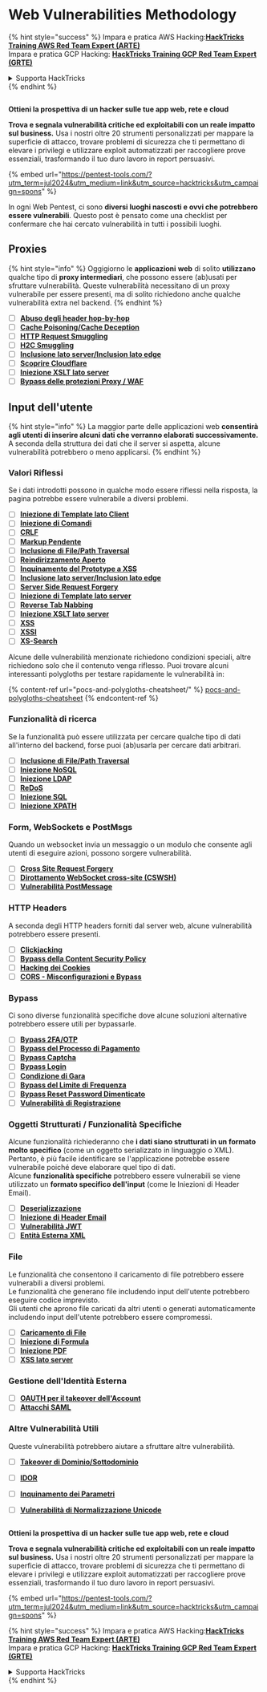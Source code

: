 # Web Vulnerabilities Methodology

{% hint style="success" %}
Impara e pratica AWS Hacking:<img src="/.gitbook/assets/arte.png" alt="" data-size="line">[**HackTricks Training AWS Red Team Expert (ARTE)**](https://training.hacktricks.xyz/courses/arte)<img src="/.gitbook/assets/arte.png" alt="" data-size="line">\
Impara e pratica GCP Hacking: <img src="/.gitbook/assets/grte.png" alt="" data-size="line">[**HackTricks Training GCP Red Team Expert (GRTE)**<img src="/.gitbook/assets/grte.png" alt="" data-size="line">](https://training.hacktricks.xyz/courses/grte)

<details>

<summary>Supporta HackTricks</summary>

* Controlla i [**piani di abbonamento**](https://github.com/sponsors/carlospolop)!
* **Unisciti al** 💬 [**gruppo Discord**](https://discord.gg/hRep4RUj7f) o al [**gruppo telegram**](https://t.me/peass) o **seguici** su **Twitter** 🐦 [**@hacktricks\_live**](https://twitter.com/hacktricks\_live)**.**
* **Condividi trucchi di hacking inviando PR ai** [**HackTricks**](https://github.com/carlospolop/hacktricks) e [**HackTricks Cloud**](https://github.com/carlospolop/hacktricks-cloud) repos di github.

</details>
{% endhint %}

<figure><img src="/.gitbook/assets/pentest-tools.svg" alt=""><figcaption></figcaption></figure>

**Ottieni la prospettiva di un hacker sulle tue app web, rete e cloud**

**Trova e segnala vulnerabilità critiche ed exploitabili con un reale impatto sul business.** Usa i nostri oltre 20 strumenti personalizzati per mappare la superficie di attacco, trovare problemi di sicurezza che ti permettano di elevare i privilegi e utilizzare exploit automatizzati per raccogliere prove essenziali, trasformando il tuo duro lavoro in report persuasivi.

{% embed url="https://pentest-tools.com/?utm_term=jul2024&utm_medium=link&utm_source=hacktricks&utm_campaign=spons" %}


In ogni Web Pentest, ci sono **diversi luoghi nascosti e ovvi che potrebbero essere vulnerabili**. Questo post è pensato come una checklist per confermare che hai cercato vulnerabilità in tutti i possibili luoghi.

## Proxies

{% hint style="info" %}
Oggigiorno le **applicazioni** **web** di solito **utilizzano** qualche tipo di **proxy intermediari**, che possono essere (ab)usati per sfruttare vulnerabilità. Queste vulnerabilità necessitano di un proxy vulnerabile per essere presenti, ma di solito richiedono anche qualche vulnerabilità extra nel backend.
{% endhint %}

* [ ] [**Abuso degli header hop-by-hop**](abusing-hop-by-hop-headers.md)
* [ ] [**Cache Poisoning/Cache Deception**](cache-deception/)
* [ ] [**HTTP Request Smuggling**](http-request-smuggling/)
* [ ] [**H2C Smuggling**](h2c-smuggling.md)
* [ ] [**Inclusione lato server/Inclusion lato edge**](server-side-inclusion-edge-side-inclusion-injection.md)
* [ ] [**Scoprire Cloudflare**](../network-services-pentesting/pentesting-web/uncovering-cloudflare.md)
* [ ] [**Iniezione XSLT lato server**](xslt-server-side-injection-extensible-stylesheet-language-transformations.md)
* [ ] [**Bypass delle protezioni Proxy / WAF**](proxy-waf-protections-bypass.md)

## **Input dell'utente**

{% hint style="info" %}
La maggior parte delle applicazioni web **consentirà agli utenti di inserire alcuni dati che verranno elaborati successivamente.**\
A seconda della struttura dei dati che il server si aspetta, alcune vulnerabilità potrebbero o meno applicarsi.
{% endhint %}

### **Valori Riflessi**

Se i dati introdotti possono in qualche modo essere riflessi nella risposta, la pagina potrebbe essere vulnerabile a diversi problemi.

* [ ] [**Iniezione di Template lato Client**](client-side-template-injection-csti.md)
* [ ] [**Iniezione di Comandi**](command-injection.md)
* [ ] [**CRLF**](crlf-0d-0a.md)
* [ ] [**Markup Pendente**](dangling-markup-html-scriptless-injection/)
* [ ] [**Inclusione di File/Path Traversal**](file-inclusion/)
* [ ] [**Reindirizzamento Aperto**](open-redirect.md)
* [ ] [**Inquinamento del Prototype a XSS**](deserialization/nodejs-proto-prototype-pollution/#client-side-prototype-pollution-to-xss)
* [ ] [**Inclusione lato server/Inclusion lato edge**](server-side-inclusion-edge-side-inclusion-injection.md)
* [ ] [**Server Side Request Forgery**](ssrf-server-side-request-forgery/)
* [ ] [**Iniezione di Template lato server**](ssti-server-side-template-injection/)
* [ ] [**Reverse Tab Nabbing**](reverse-tab-nabbing.md)
* [ ] [**Iniezione XSLT lato server**](xslt-server-side-injection-extensible-stylesheet-language-transformations.md)
* [ ] [**XSS**](xss-cross-site-scripting/)
* [ ] [**XSSI**](xssi-cross-site-script-inclusion.md)
* [ ] [**XS-Search**](xs-search/)

Alcune delle vulnerabilità menzionate richiedono condizioni speciali, altre richiedono solo che il contenuto venga riflesso. Puoi trovare alcuni interessanti polygloths per testare rapidamente le vulnerabilità in:

{% content-ref url="pocs-and-polygloths-cheatsheet/" %}
[pocs-and-polygloths-cheatsheet](pocs-and-polygloths-cheatsheet/)
{% endcontent-ref %}

### **Funzionalità di ricerca**

Se la funzionalità può essere utilizzata per cercare qualche tipo di dati all'interno del backend, forse puoi (ab)usarla per cercare dati arbitrari.

* [ ] [**Inclusione di File/Path Traversal**](file-inclusion/)
* [ ] [**Iniezione NoSQL**](nosql-injection.md)
* [ ] [**Iniezione LDAP**](ldap-injection.md)
* [ ] [**ReDoS**](regular-expression-denial-of-service-redos.md)
* [ ] [**Iniezione SQL**](sql-injection/)
* [ ] [**Iniezione XPATH**](xpath-injection.md)

### **Form, WebSockets e PostMsgs**

Quando un websocket invia un messaggio o un modulo che consente agli utenti di eseguire azioni, possono sorgere vulnerabilità.

* [ ] [**Cross Site Request Forgery**](csrf-cross-site-request-forgery.md)
* [ ] [**Dirottamento WebSocket cross-site (CSWSH)**](websocket-attacks.md)
* [ ] [**Vulnerabilità PostMessage**](postmessage-vulnerabilities/)

### **HTTP Headers**

A seconda degli HTTP headers forniti dal server web, alcune vulnerabilità potrebbero essere presenti.

* [ ] [**Clickjacking**](clickjacking.md)
* [ ] [**Bypass della Content Security Policy**](content-security-policy-csp-bypass/)
* [ ] [**Hacking dei Cookies**](hacking-with-cookies/)
* [ ] [**CORS - Misconfigurazioni e Bypass**](cors-bypass.md)

### **Bypass**

Ci sono diverse funzionalità specifiche dove alcune soluzioni alternative potrebbero essere utili per bypassarle.

* [ ] [**Bypass 2FA/OTP**](2fa-bypass.md)
* [ ] [**Bypass del Processo di Pagamento**](bypass-payment-process.md)
* [ ] [**Bypass Captcha**](captcha-bypass.md)
* [ ] [**Bypass Login**](login-bypass/)
* [ ] [**Condizione di Gara**](race-condition.md)
* [ ] [**Bypass del Limite di Frequenza**](rate-limit-bypass.md)
* [ ] [**Bypass Reset Password Dimenticato**](reset-password.md)
* [ ] [**Vulnerabilità di Registrazione**](registration-vulnerabilities.md)

### **Oggetti Strutturati / Funzionalità Specifiche**

Alcune funzionalità richiederanno che **i dati siano strutturati in un formato molto specifico** (come un oggetto serializzato in linguaggio o XML). Pertanto, è più facile identificare se l'applicazione potrebbe essere vulnerabile poiché deve elaborare quel tipo di dati.\
Alcune **funzionalità specifiche** potrebbero essere vulnerabili se viene utilizzato un **formato specifico dell'input** (come le Iniezioni di Header Email).

* [ ] [**Deserializzazione**](deserialization/)
* [ ] [**Iniezione di Header Email**](email-injections.md)
* [ ] [**Vulnerabilità JWT**](hacking-jwt-json-web-tokens.md)
* [ ] [**Entità Esterna XML**](xxe-xee-xml-external-entity.md)

### File

Le funzionalità che consentono il caricamento di file potrebbero essere vulnerabili a diversi problemi.\
Le funzionalità che generano file includendo input dell'utente potrebbero eseguire codice imprevisto.\
Gli utenti che aprono file caricati da altri utenti o generati automaticamente includendo input dell'utente potrebbero essere compromessi.

* [ ] [**Caricamento di File**](file-upload/)
* [ ] [**Iniezione di Formula**](formula-csv-doc-latex-ghostscript-injection.md)
* [ ] [**Iniezione PDF**](xss-cross-site-scripting/pdf-injection.md)
* [ ] [**XSS lato server**](xss-cross-site-scripting/server-side-xss-dynamic-pdf.md)

### **Gestione dell'Identità Esterna**

* [ ] [**OAUTH per il takeover dell'Account**](oauth-to-account-takeover.md)
* [ ] [**Attacchi SAML**](saml-attacks/)

### **Altre Vulnerabilità Utili**

Queste vulnerabilità potrebbero aiutare a sfruttare altre vulnerabilità.

* [ ] [**Takeover di Dominio/Sottodominio**](domain-subdomain-takeover.md)
* [ ] [**IDOR**](idor.md)
* [ ] [**Inquinamento dei Parametri**](parameter-pollution.md)
* [ ] [**Vulnerabilità di Normalizzazione Unicode**](unicode-injection/)


<figure><img src="/.gitbook/assets/pentest-tools.svg" alt=""><figcaption></figcaption></figure>

**Ottieni la prospettiva di un hacker sulle tue app web, rete e cloud**

**Trova e segnala vulnerabilità critiche ed exploitabili con un reale impatto sul business.** Usa i nostri oltre 20 strumenti personalizzati per mappare la superficie di attacco, trovare problemi di sicurezza che ti permettano di elevare i privilegi e utilizzare exploit automatizzati per raccogliere prove essenziali, trasformando il tuo duro lavoro in report persuasivi.

{% embed url="https://pentest-tools.com/?utm_term=jul2024&utm_medium=link&utm_source=hacktricks&utm_campaign=spons" %}


{% hint style="success" %}
Impara e pratica AWS Hacking:<img src="/.gitbook/assets/arte.png" alt="" data-size="line">[**HackTricks Training AWS Red Team Expert (ARTE)**](https://training.hacktricks.xyz/courses/arte)<img src="/.gitbook/assets/arte.png" alt="" data-size="line">\
Impara e pratica GCP Hacking: <img src="/.gitbook/assets/grte.png" alt="" data-size="line">[**HackTricks Training GCP Red Team Expert (GRTE)**<img src="/.gitbook/assets/grte.png" alt="" data-size="line">](https://training.hacktricks.xyz/courses/grte)

<details>

<summary>Supporta HackTricks</summary>

* Controlla i [**piani di abbonamento**](https://github.com/sponsors/carlospolop)!
* **Unisciti al** 💬 [**gruppo Discord**](https://discord.gg/hRep4RUj7f) o al [**gruppo telegram**](https://t.me/peass) o **seguici** su **Twitter** 🐦 [**@hacktricks\_live**](https://twitter.com/hacktricks\_live)**.**
* **Condividi trucchi di hacking inviando PR ai** [**HackTricks**](https://github.com/carlospolop/hacktricks) e [**HackTricks Cloud**](https://github.com/carlospolop/hacktricks-cloud) repos di github.

</details>
{% endhint %}
